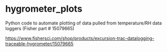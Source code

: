# hygrometer_plots
Python code to automate plotting of data pulled from temperature/RH data loggers (Fisher part # 15079665)

https://www.fishersci.com/shop/products/excursion-trac-datalogging-traceable-hygrometer/15079665
